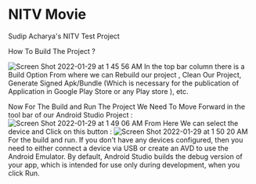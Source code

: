 # NITV Movie
 Sudip Acharya's NITV Test Project
 
 How To Build The Project ?
 
![Screen Shot 2022-01-29 at 1 45 56 AM](https://user-images.githubusercontent.com/48109736/151613531-55c2ed0d-8189-4490-8c15-e31c5436dc6f.jpg)
 In the top bar column there is a Build Option From where we can Rebuild our project , Clean Our Project, Generate Signed Apk/Bundle (Which is necessary for the publication of Application in Google Play Store or any Play store ), etc. 
 
 Now For The Build and Run The Project We Need To Move Forward in the tool bar of our Android Studio Project : 
 ![Screen Shot 2022-01-29 at 1 49 06 AM](https://user-images.githubusercontent.com/48109736/151613901-23a7c9c7-ff18-4a57-bc8c-721ceff6e210.jpg)
From Here We can select the device and Click on this button : 
![Screen Shot 2022-01-29 at 1 50 20 AM](https://user-images.githubusercontent.com/48109736/151614043-42decccc-b4dc-4fa0-8db1-cd536e81277c.jpg)
For the build and run. 
If you don't have any devices configured, then you need to either connect a device via USB or create an AVD to use the Android Emulator.
By default, Android Studio builds the debug version of your app, which is intended for use only during development, when you click Run.
